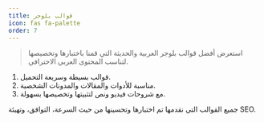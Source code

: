 ```yaml
---
title: قوالب بلوجر
icon: fas fa-palette
order: 7
---
```


<blockquote class='s1'>
استعرض أفضل قوالب بلوجر العربية والحديثة التي قمنا باختبارها وتخصيصها لتناسب المحتوى العربي الاحترافي.
</blockquote>

<ol class='steps'>
  <li>قوالب بسيطة وسريعة التحميل.</li>
  <li>مناسبة للأدوات والمقالات والمدونات الشخصية.</li>
  <li>مع شروحات فيديو ونص لتثبيتها وتخصيصها بسهولة.</li>
</ol>

<p class='note'>
جميع القوالب التي نقدمها تم اختبارها وتحسينها من حيث السرعة، التوافق، وتهيئة SEO.
</p>
